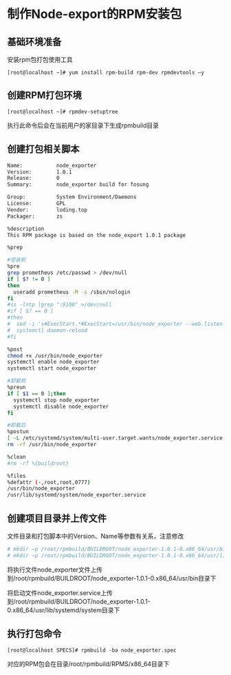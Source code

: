 # 制作Node-export的RPM安装包

## 基础环境准备

安装rpm包打包使用工具

```
[root@localhost ~]# yum install rpm-build rpm-dev rpmdevtools –y
```

 

## 创建RPM打包环境

```
[root@localhost ~]# rpmdev-setuptree
```

执行此命令后会在当前用户的家目录下生成rpmbuild目录

 

## 创建打包相关脚本

```sh
Name:           node_exporter
Version:        1.0.1
Release:        0
Summary:        node_exporter build for fosung

Group:          System Environment/Daemons
License:        GPL
Vendor:         loding.top
Packager:       zs

%description
This RPM package is based on the node_export 1.0.1 package

%prep

#安装前
%pre
grep prometheus /etc/passwd > /dev/null
if [ $? != 0 ]
then 
  useradd prometheus -M -s /sbin/nologin
fi
#ss -lntp |grep ":9100" >/dev/null
#if [ $? == 0 ]
#then
#  sed -i 's#ExecStart.*#ExecStart=/usr/bin/node_exporter --web.listen-address=:1900#g' /usr/lib/systemd/system/node_exporter.service
#  systemctl daemon-reload
#fi

%post
chmod +x /usr/bin/node_exporter
systemctl enable node_exporter
systemctl start node_exporter

#卸载前
%preun 
if [ $1 == 0 ];then
  systemctl stop node_exporter
  systemctl disable node_exporter
fi

#卸载后
%postun
[ -L /etc/systemd/system/multi-user.target.wants/node_exporter.service ] && unlink /etc/systemd/system/multi-user.target.wants/node_exporter.service
rm -rf /usr/bin/node_exporter

%clean 
#rm -rf %{buildroot}

%files
%defattr (-,root,root,0777)
/usr/bin/node_exporter
/usr/lib/systemd/system/node_exporter.service
```





## 创建项目目录并上传文件

文件目录和打包脚本中的Version、Name等参数有关系，注意修改

```sh
# mkdir –p /root/rpmbuild/BUILDROOT/node_exporter-1.0.1-0.x86_64/usr/bin
# mkdir –p /root/rpmbuild/BUILDROOT/node_exporter-1.0.1-0.x86_64/usr/lib/systemd/system
```

 

将执行文件node_exporter文件上传到/root/rpmbuild/BUILDROOT/node_exporter-1.0.1-0.x86_64/usr/bin目录下

将启动文件node_exporter.service上传到/root/rpmbuild/BUILDROOT/node_exporter-1.0.1-0.x86_64/usr/lib/systemd/system目录下

 

## 执行打包命令

```
[root@localhost SPECS]# rpmbuild -ba node_exporter.spec
```

对应的RPM包会在目录/root/rpmbuild/RPMS/x86_64目录下